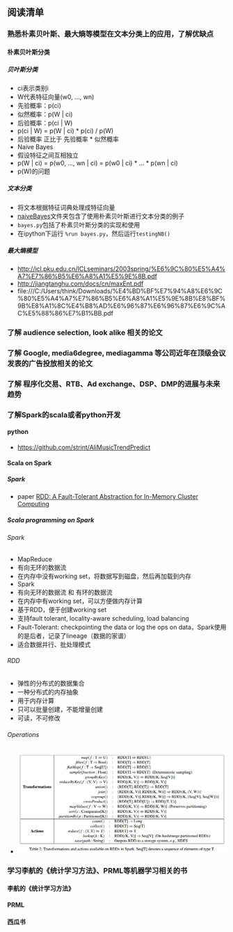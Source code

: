 ## 阅读清单

### 熟悉朴素贝叶斯、最大熵等模型在文本分类上的应用，了解优缺点
#### 朴素贝叶斯分类
##### 贝叶斯分类
* ci表示类别i
* W代表特征向量(w0, ..., wn)
* 先验概率：p(ci)
* 似然概率：p(W | ci)
* 后验概率：p(ci | W)
* p(ci | W) = p(W | ci) * p(ci) / p(W)
* 后验概率 正比于 先验概率 * 似然概率
* Naive Bayes
 * 假设特征之间互相独立
 * p(W | ci) = p(w0, ..., wn | ci) = p(w0 | ci) * ... * p(wn | ci)
* p(W)的问题

##### 文本分类
* 将文本根据特征词典处理成特征向量
* [naiveBayes](./naiveBayes)文件夹包含了使用朴素贝叶斯进行文本分类的例子
 * `bayes.py`包括了朴素贝叶斯分类的实现和使用
 * 在ipython下运行 `%run bayes.py`，然后运行`testingNB()`

##### 最大熵模型
* http://icl.pku.edu.cn/ICLseminars/2003spring/%E6%9C%80%E5%A4%A7%E7%86%B5%E6%A8%A1%E5%9E%8B.pdf
* http://jiangtanghu.com/docs/cn/maxEnt.pdf
* file:///C:/Users/think/Downloads/%E4%BD%BF%E7%94%A8%E6%9C%80%E5%A4%A7%E7%86%B5%E6%A8%A1%E5%9E%8B%E8%BF%9B%E8%A1%8C%E4%B8%AD%E6%96%87%E6%96%87%E6%9C%AC%E5%88%86%E7%B1%BB.pdf




### 了解 audience selection, look alike 相关的论文


### 了解 Google, media6degree, mediagamma 等公司近年在顶级会议发表的广告投放相关的论文


### 了解 程序化交易、RTB、Ad exchange、DSP、DMP的进展与未来趋势


### 了解Spark的scala或者python开发
#### python
* https://github.com/strint/AliMusicTrendPredict

#### Scala on Spark
##### Spark
* paper [RDD: A Fault-Tolerant Abstraction for In-Memory Cluster Computing](https://people.csail.mit.edu/matei/papers/2012/nsdi_spark.pdf)

##### Scala programming on Spark
###### Spark
* MapReduce
 * 有向无环的数据流
 * 在内存中没有working set，将数据写到磁盘，然后再加载到内存
* Spark
 * 有向无环的数据流 和 有环的数据流
 * 在内存中有working set，可以方便做内存计算
 * 基于RDD，便于创建working set
 * 支持fault tolerant, locality-aware scheduling, load balancing
 * Fault-Tolerant: checkpointing the data or log the ops on data，Spark使用的是后者，记录了lineage（数据的家谱）
 * 适合数据并行、批处理模式

###### RDD
 * 弹性的分布式的数据集合
 * 一种分布式的内存抽象
 * 用于内存计算
 * 只可以批量创建，不能增量创建
 * 可读，不可修改

###### Operations
* ![](operationsOnRDD.png)


### 学习李航的《统计学习方法》、PRML等机器学习相关的书
#### 李航的《统计学习方法》
#### PRML
#### 西瓜书
